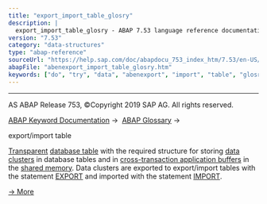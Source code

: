 ```yaml
---
title: "export_import_table_glosry"
description: |
  export_import_table_glosry - ABAP 7.53 language reference documentation
version: "7.53"
category: "data-structures"
type: "abap-reference"
sourceUrl: "https://help.sap.com/doc/abapdocu_753_index_htm/7.53/en-US/abenexport_import_table_glosry.htm"
abapFile: "abenexport_import_table_glosry.htm"
keywords: ["do", "try", "data", "abenexport", "import", "table", "glosry"]
---
```


* * *

AS ABAP Release 753, ©Copyright 2019 SAP AG. All rights reserved.

[ABAP Keyword Documentation](https://help.sap.com/doc/abapdocu_753_index_htm/7.53/en-US/abenabap.htm) →  [ABAP Glossary](https://help.sap.com/doc/abapdocu_753_index_htm/7.53/en-US/abenabap_glossary.htm) → 

export/import table

[Transparent](https://help.sap.com/doc/abapdocu_753_index_htm/7.53/en-US/abentransparent_table_glosry.htm "Glossary Entry") [database table](https://help.sap.com/doc/abapdocu_753_index_htm/7.53/en-US/abendatabase_table_glosry.htm "Glossary Entry") with the required structure for storing [data clusters](https://help.sap.com/doc/abapdocu_753_index_htm/7.53/en-US/abendata_cluster_glosry.htm "Glossary Entry") in database tables and in [cross-transaction application buffers](https://help.sap.com/doc/abapdocu_753_index_htm/7.53/en-US/abencrosstrans_app_buffer_glosry.htm "Glossary Entry") in the [shared memory](https://help.sap.com/doc/abapdocu_753_index_htm/7.53/en-US/abenshared_memory_glosry.htm "Glossary Entry"). Data clusters are exported to export/import tables with the statement [EXPORT](https://help.sap.com/doc/abapdocu_753_index_htm/7.53/en-US/abapexport_data_cluster.htm) and imported with the statement [IMPORT](https://help.sap.com/doc/abapdocu_753_index_htm/7.53/en-US/abapimport_data_cluster.htm).

[→ More](https://help.sap.com/doc/abapdocu_753_index_htm/7.53/en-US/abenexport_data_cluster_indx.htm)
